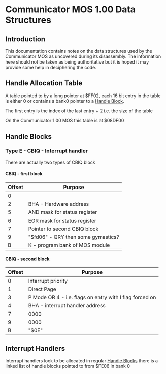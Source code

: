 # Communicator MOS 1.00 Data Structures

## Introduction

This documentation contains notes on the data structures used by the 
Communicator MOS as uncovered during its disassembly. The information here
should not be taken as being authoritative but it is hoped it may provide
some help in deciphering the code.

## Handle Allocation Table

A table pointed to by a long pointer at $FF02, each 16 bit entry in the table
is either 0 or contains a bank0 pointer to a [Handle Block](#handleblocks).

The first entry is the index of the last entry + 2 i.e. the size of the table

On the Communicator 1.00 MOS this table is at $08DF00

## Handle Blocks



### Type E - CBIQ - Interrupt handler

There are actually two types of CBIQ block

#### CBIQ - first block

   | Offset | Purpose 
   |--------|--------------------------------------------------------------
   |      0 | 
   |      2 | BHA - Hardware address 
   |      5 | AND mask for status register
   |      6 | EOR mask for status register
   |      7 | Pointer to second CBIQ block
   |      9 | "$fd06" - QRY then some gymastics?
   |      B | K - program bank of MOS module


#### CBIQ - second block

   | Offset | Purpose 
   |--------|--------------------------------------------------------------
   |      0 | Interrupt priority
   |      1 | Direct Page
   |      3 | P Mode OR 4 - i.e. flags on entry with I flag forced on
   |      4 | BHA - interrupt handler address
   |      7 | 0000
   |      9 | 0000
   |      B | "$0E"


## Interrupt Handlers

Interrupt handlers look to be allocated in regular [Handle Blocks](#handleblocks)
there is a linked list of handle blocks pointed to from $FE06 in bank 0

